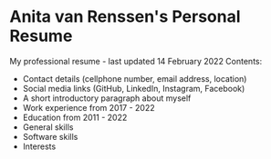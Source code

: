 # Anita van Renssen's Personal Resume
 My professional resume - last updated 14 February 2022
 Contents:
 - Contact details (cellphone number, email address, location)
 - Social media links (GitHub, LinkedIn, Instagram, Facebook)
 - A short introductory paragraph about myself
 - Work experience from 2017 - 2022
 - Education from 2011 - 2022
 - General skills
 - Software skills
 - Interests
